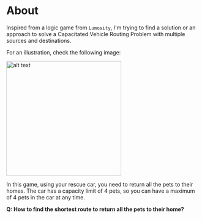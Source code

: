 # About
Inspired from a logic game from `Lumosity`, I'm trying to find a solution or an approach to solve a Capacitated Vehicle Routing Problem with multiple sources and destinations.

For an illustration, check the following image:

<img src="https://i.imgur.com/x1AGMQX.jpg" alt="alt text" width="300">

In this game, using your rescue car, you need to return all the pets to their homes.
The car has a capacity limit of 4 pets, so you can have a maximum of 4 pets in the car at any time.

**Q: How to find the shortest route to return all the pets to their home?**
